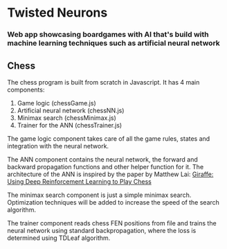 # Twisted Neurons

### Web app showcasing boardgames with AI that's build with machine learning techniques such as artificial neural network

## Chess

The chess program is built from scratch in Javascript. It has 4 main components:

1. Game logic (chessGame.js)
2. Artificial neural network (chessNN.js)
3. Minimax search (chessMinimax.js)
4. Trainer for the ANN (chessTrainer.js)

The game logic component takes care of all the game rules, states and integration with the neural network.

The ANN component contains the neural network, the forward and backward propagation functions and other helper function for it. The architecture of the ANN is inspired by the paper by Matthew Lai: [Giraffe: Using Deep Reinforcement Learning to Play Chess](https://arxiv.org/pdf/1509.01549.pdf)

The minimax search component is just a simple minimax search. Optimization techniques will be added to increase the speed of the search algorithm.

The trainer component reads chess FEN positions from file and trains the neural network using standard backpropagation, where the loss is determined using TDLeaf algorithm.


